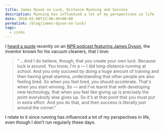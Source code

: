 ```yaml
---
title: James Dyson on Luck, Distance Running and Success
description: Running has influenced a lot of my perspectives in life
date: 2018-03-08T23:06:49+00:00
permalink: /blog/james-dyson-on-luck/
tags:
  - Links
---
```


I [heard a quote](https://www.npr.org/templates/transcript/transcript.php?storyId=584331881) recently on an [NPR podcast featuring James Dyson](https://www.youtube.com/watch?v=WW2-SsnNI7U), the inventor known for his vacuum cleaners, that I love:

> " …And I do believe, though, that you create your own luck. Because luck is around. You know, I'm a — I did long-distance running at school. And you only succeed by doing a huge amount of training and then having great stamina, understanding that other people are also feeling tired. So when you feel tired, you should accelerate. That's when you start winning. So — and I've learnt that with developing new technology, that when you feel like giving up is precisely the point everybody else gives up. So it's at that point that you must put in extra effort. And you do that, and then success is literally just around the corner."

I relate to it since running has influenced a lot of my perspectives in life, even though I don’t run regularly these days.
